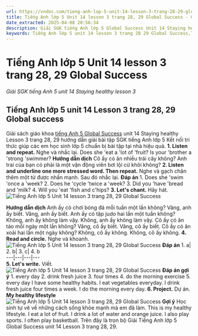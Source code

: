 ```yaml
---
url: https://vndoc.com/tieng-anh-lop-5-unit-14-lesson-3-trang-28-29-global-success-333655
title: Tiếng Anh lớp 5 Unit 14 lesson 3 trang 28, 29 Global Success - Giải SGK tiếng Anh 5 unit 14 Staying healthy lesson 3 - VnDoc.com
date_extracted: 2025-04-08 20:56:34
description: Giải SGK tiếng Anh lớp 5 Global Success Unit 14 Staying healthy Lesson 3 bao gồm đáp án các phần bài tập trang 28, 29 giúp các em chuẩn bị bài hiệu quả.
keywords: Tiếng Anh lớp 5 unit 14 lesson 3 trang 28 29 Global Success,Tiếng Anh 5 unit 14 lesson 3 trang 28 29 Global Success,Giải SGK tiếng Anh 5 unit 14 Staying healthy lesson 3,Tiếng Anh lớp 5 Global Success unit 14 lesson 3,Tiếng Anh 5 Global Success unit 14 lesson 3,tiếng anh lớp 5 unit 14 lesson 3 global success,tiếng anh 5 unit 14 lesson 3 global success
---
```


# Tiếng Anh lớp 5 Unit 14 lesson 3 trang 28, 29 Global Success
 _Giải SGK tiếng Anh 5 unit 14 Staying healthy lesson 3_
## Tiếng Anh lớp 5 unit 14 Lesson 3 trang 28, 29 Global success
Giải  sách giáo khoa [tiếng Anh 5 Global Success](<https://vndoc.com/tieng-anh-lop-5-global-success>) unit 14 Staying healthy Lesson 3 trang 28, 29 hướng dẫn giải bài tập SGK tiếng Anh lớp 5 Kết nối tri thức giúp các em học sinh lớp 5 chuẩn bị bài tập tại nhà hiệu quả.
**1\. Listen and repeat.** Nghe và nhắc lại.
Does she 'eat a 'lot of 'fruit?
Is your 'brother a 'strong 'swimmer?
**Hướng dẫn dịch**
Cô ấy có ăn nhiều trái cây không?
Anh trai của bạn có phải là một vận động viên bơi lội cừ khôi không?
**2\. Listen and underline one more stressed word. Then repeat.** Nghe và gạch chân thêm một từ được nhấn mạnh. Sau đó nhắc lại.
**Đáp án**
1\. Does she 'swim 'once a 'week?
2\. Does he 'cycle 'twice a 'week?
3\. Did you 'have 'bread and 'milk?
4\. Will you 'eat 'fish and c'hips?
**3\. Let's chant.** Hãy hát.
![Tiếng Anh lớp 5 Unit 14 lesson 3 trang 28, 29 Global Success](https://i.vdoc.vn/data/image/2024/12/25/tieng-anh-lop-5-unit-14-lesson-3-trang-28-29-global-success-1.png)  

**Hướng dẫn dịch**
Anh ấy có chơi bóng đá mỗi tuần một lần không?
Vâng, anh ấy biết. Vâng, anh ấy biết.
Anh ấy có tập judo hai lần một tuần không?
Không, anh ấy không làm vậy. Không, anh ấy không làm vậy.
Cô ấy có ăn táo mỗi ngày một lần không?
Vâng, cô ấy biết. Vâng, cô ấy biết.
Cô ấy có ăn xoài hai lần một ngày không?
Không, cô ấy không. Không, cô ấy không.
**4\. Read and circle.** Nghe và khoanh.
![Tiếng Anh lớp 5 Unit 14 lesson 3 trang 28, 29 Global Success](https://i.vdoc.vn/data/image/2024/12/25/tieng-anh-lop-5-unit-14-lesson-3-trang-28-29-global-success-2.png)
**Đáp án**
1\. a| 2\. b| 3\. c| 4\. b  
---|---|---|---  
**5\. Let's write.** Viết.
![Tiếng Anh lớp 5 Unit 14 lesson 3 trang 28, 29 Global Success](https://i.vdoc.vn/data/image/2024/12/25/tieng-anh-lop-5-unit-14-lesson-3-trang-28-29-global-success-3.png)
**Đáp án gợi ý**
1\. every day
2\. drink fresh juice
3\. four times
4\. do the morning exercise
5\. every day
I have some healthy habits. I eat vegetables everyday. I drink fresh juice four times a week. I do the morning every day.
**6\. Project.** Dự án.
**My healthy lifestyle**
![Tiếng Anh lớp 5 Unit 14 lesson 3 trang 28, 29 Global Success](https://i.vdoc.vn/data/image/2024/12/25/tieng-anh-lop-5-unit-14-lesson-3-trang-28-29-global-success-4.png)
**Gợi ý**
Học sinh tự vẽ về những cách sống khỏe mạnh mà em đã làm.
This is my healthy lifestyle. I eat a lot of fruit. I drink a lot of water and orange juice. I also play sports. I often play basketball.
Trên đây là trọn bộ Giải Tiếng Anh lớp 5 Global Success unit 14 Lesson 3 trang 28, 29.
